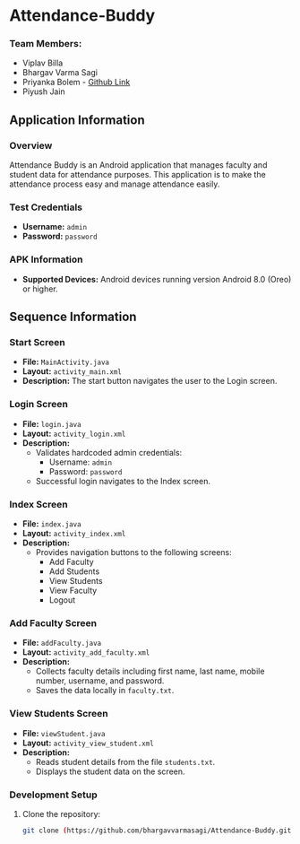 # Attendance-Buddy

### Team Members:
* Viplav Billa
* Bhargav Varma Sagi
* Priyanka Bolem -  [Github Link](https://github.com/priyankabolem)
* Piyush Jain

## Application Information
### Overview
Attendance Buddy is an Android application that manages faculty and student data for attendance purposes. This application is to make the attendance process easy and manage attendance easily.

### Test Credentials
- **Username:** `admin`
- **Password:** `password`

### APK Information
- **Supported Devices:** Android devices running version Android 8.0 (Oreo) or higher.

## Sequence Information

### Start Screen
- **File:** `MainActivity.java`
- **Layout:** `activity_main.xml`
- **Description:** The start button navigates the user to the Login screen.

### Login Screen
- **File:** `login.java`
- **Layout:** `activity_login.xml`
- **Description:** 
  - Validates hardcoded admin credentials:
    - Username: `admin`
    - Password: `password`
  - Successful login navigates to the Index screen.

### Index Screen
- **File:** `index.java`
- **Layout:** `activity_index.xml`
- **Description:** 
  - Provides navigation buttons to the following screens:
    - Add Faculty
    - Add Students
    - View Students
    - View Faculty
    - Logout

### Add Faculty Screen
- **File:** `addFaculty.java`
- **Layout:** `activity_add_faculty.xml`
- **Description:** 
  - Collects faculty details including first name, last name, mobile number, username, and password.
  - Saves the data locally in `faculty.txt`.

### View Students Screen
- **File:** `viewStudent.java`
- **Layout:** `activity_view_student.xml`
- **Description:** 
  - Reads student details from the file `students.txt`.
  - Displays the student data on the screen.


### Development Setup
1. Clone the repository:
   ```bash
   git clone (https://github.com/bhargavvarmasagi/Attendance-Buddy.git)
